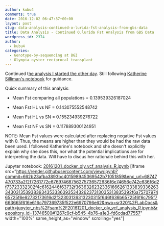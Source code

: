 ```yaml
---
author: kubu4
comments: true
date: 2016-12-02 06:47:37+00:00
layout: post
slug: data-analysis-continued-o-lurida-fst-analysis-from-gbs-data
title: Data Analysis - Continued O.lurida Fst Analysis from GBS Data
wordpress_id: 2374
author:
  - kubu4
categories:
  - Genotype-by-sequencing at BGI
  - Olympia oyster reciprocal transplant
---
```


Continued t[he analysis I started the other day](2016/11/17/data-analysis-initial-o-lurida-fst-determination-from-gbs-data.html). Still following [Katherine Silliman's notebook](https://github.com/ksil91/2016_Notebook/blob/master/2bRAD%20Subset%20Population%20Structure%20Analysis.ipynb) for guidance.

Quick summary of this analysis:




    
  * Mean Fst comparing all populations = 0.139539326187024

    
  * Mean Fst HL vs NF = 0.143075552548742

    
  * Mean Fst HL vs SN = 0.155234939276722

    
  * Mean Fst NF vs SN = 0.117889300124951



NOTE: Mean Fst values were calculated after replacing negative Fst values with 0. Thus, the means are higher than they would be had the raw data been used. I followed Katherine's notebook and she doesn't explicitly explain why she does this, nor what the potential implications are for interpreting the data. Will have to discus her rationale behind this with her.

Jupyter notebook: [20161201_docker_oly_vcf_analysis_R.ipynb](https://github.com/sr320/LabDocs/blob/master/jupyter_nbs/sam/20161201_docker_oly_vcf_analysis_R.ipynb)
[iframe src="https://render.githubusercontent.com/view/ipynb?commit=662b23afba3893bc401598945369542b71051859&enc_url=68747470733a2f2f7261772e67697468756275736572636f6e74656e742e636f6d2f73723332302f4c6162446f63732f363632623233616662613338393362633430313539383934353336393534326237313035313835392f6a7570797465725f6e62732f73616d2f32303136313230315f646f636b65725f6f6c795f7663665f616e616c797369735f522e6970796e62&nwo=sr320%2FLabDocs&path=jupyter_nbs%2Fsam%2F20161201_docker_oly_vcf_analysis_R.ipynb&repository_id=13746500#1267c9cf-b545-4b76-a1e3-fd6cdad77557" width="100%" same_height_as="window" scrolling="yes"]
